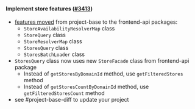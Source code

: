 #### Implement store features ([#3413](https://github.com/shopsys/shopsys/pull/3413))

-   [features moved](#movement-of-features-from-project-base-to-packages) from project-base to the frontend-api packages:
    -   `StoreAvailabilityResolverMap` class
    -   `StoreQuery` class
    -   `StoreResolverMap` class
    -   `StoresQuery` class
    -   `StoresBatchLoader` class
-   `StoresQuery` class now uses new `StoreFacade` class from frontend-api package
    -   Instead of `getStoresByDomainId` method, use `getFilteredStores` method
    -   Instead of `getStoresCountByDomainId` method, use `getFilteredStoresCount` method
-   see #project-base-diff to update your project
